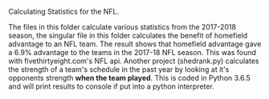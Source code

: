  Calculating Statistics for the NFL.
 
The files in this folder calculate various statistics from the 2017-2018 season, the singular file in this folder calculates the benefit of homefield advantage to an NFL team. The result shows that homefield advantage gave a 6.9% advantage to the teams in the 2017-18 NFL season. This was found with fivethirtyeight.com's NFL api.
Another project (shedrank.py) calculates the strength of a team's schedule in the past year by looking at it's opponents strength **when the team played**. This is coded in Python 3.6.5 and will print results to console if put into a python interpreter.
